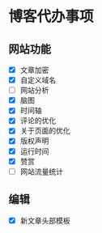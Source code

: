 # 博客代办事项


## 网站功能

- [X] 文章加密
- [X] 自定义域名
- [ ] 网站分析
- [X] 脑图
- [X] 时间轴
- [X] 评论的优化
- [X] 关于页面的优化
- [X] 版权声明
- [X] 运行时间
- [X] 赞赏
- [ ] 网站流量统计

## 编辑

- [X] 新文章头部模板

